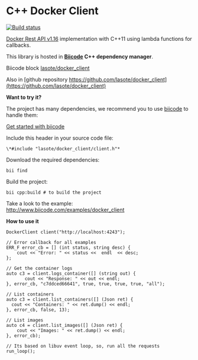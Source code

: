 # C++ Docker Client

[![Build status](https://ci.appveyor.com/api/projects/status/v9ty8y8xusmmptj3?svg=true)](https://ci.appveyor.com/project/lasote/docker-client)

[Docker Rest API v1.16](https://docs.docker.com/reference/api/docker_remote_api_v1.16/) implementation with C++11 using lambda functions for callbacks.

This library is hosted in **[Biicode](http://www.biicode.com) C++ dependency manager**.

Biicode block [lasote/docker_client](http://www.biicode.com/lasote/docker_client)

Also in [github repository https://github.com/lasote/docker_client](https://github.com/lasote/docker_client)

**Want to try it?**

The project has many dependencies, we recommend you to use [biicode](http://www.biicode.com) to handle them:

[Get started with biicode](http://docs.biicode.com/c++/gettingstarted.html)

Include this header in your source code file:

    \*#include "lasote/docker_client/client.h"* 

Download the required dependencies:

    bii find

Build the project:

    bii cpp:build # to build the project

Take a look to the example: http://www.biicode.com/examples/docker_client


**How to use it**


	DockerClient client("http://localhost:4243");

	// Error callback for all examples
	ERR_F error_cb = [] (int status, string desc) {
	    cout << "Error: " << status <<  endl  << desc;
	};

	// Get the container logs
	auto c3 = client.logs_container([] (string out) {
	       cout << "Response: " << out << endl;
	}, error_cb, "c7ddced66641", true, true, true, true, "all");

	// List containers
	auto c3 = client.list_containers([] (Json ret) {
	  cout << "Containers: " << ret.dump() << endl;
	}, error_cb, false, 13);

	// List images
	auto c4 = client.list_images([] (Json ret) {
	    cout << "Images: " << ret.dump() << endl;
	}, error_cb);

	// Its based on libuv event loop, so, run all the requests
	run_loop();

